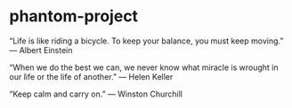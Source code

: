 # phantom-project
“Life is like riding a bicycle. To keep your balance, you must keep moving.” — Albert Einstein

“When we do the best we can, we never know what miracle is wrought in our life or the life of another.” — Helen Keller

“Keep calm and carry on.” — Winston Churchill